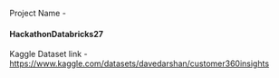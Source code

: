 Project Name -

#### HackathonDatabricks27


Kaggle Dataset link - https://www.kaggle.com/datasets/davedarshan/customer360insights
